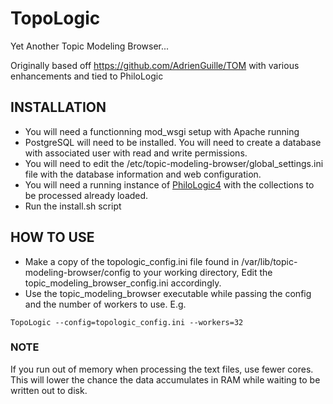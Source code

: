 # TopoLogic

Yet Another Topic Modeling Browser...

Originally based off https://github.com/AdrienGuille/TOM with various enhancements and tied to PhiloLogic

## INSTALLATION

-   You will need a functionning mod_wsgi setup with Apache running
-   PostgreSQL will need to be installed. You will need to create a database with associated user with read and write permissions.
-   You will need to edit the /etc/topic-modeling-browser/global_settings.ini file with the database information and web configuration.
-   You will need a running instance of <a href="https://github.com/ARTFL-Project/PhiloLogic4">PhiloLogic4</a> with the collections to be processed already loaded.
-   Run the install.sh script

## HOW TO USE

-   Make a copy of the topologic_config.ini file found in /var/lib/topic-modeling-browser/config to your working directory, Edit the topic_modeling_browser_config.ini accordingly.
-   Use the topic_modeling_browser executable while passing the config and the number of workers to use. E.g.

`TopoLogic --config=topologic_config.ini --workers=32`

### NOTE

If you run out of memory when processing the text files, use fewer cores. This will lower the chance the data accumulates in RAM while waiting to be written out to disk.

